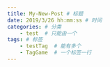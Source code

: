 ```yaml
---
title: My-New-Post # 标题
date: 2019/3/26 hh:mm:ss # 时间
categories: # 分类
	- test  # 只能由一个
tags: # 标签
	- testTag  # 能有多个
	- TagGame  # 一个标签一行
---
```



